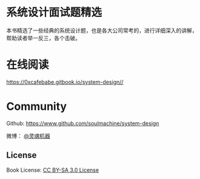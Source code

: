 # 系统设计面试题精选

本书精选了一些经典的系统设计题，也是各大公司常考的，进行详细深入的讲解，帮助读者举一反三，各个击破。


# 在线阅读

<https://0xcafebabe.gitbook.io/system-design//>


# Community

Github: <https://www.github.com/soulmachine/system-design>

微博： [@灵魂机器](http://weibo.com/soulmachine)


## License
Book License: [CC BY-SA 3.0 License](http://creativecommons.org/licenses/by-sa/3.0/)
